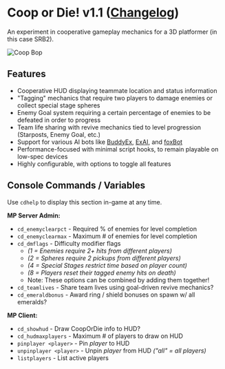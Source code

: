 Coop or Die! v1.1 ([Changelog](changelog.md))
=================
An experiment in cooperative gameplay mechanics for a 3D platformer (in this case SRB2).

![Coop Bop](Media/srb20229_cf.gif)

Features
--------
* Cooperative HUD displaying teammate location and status information
* "Tagging" mechanics that require two players to damage enemies or collect special stage spheres
* Enemy Goal system requiring a certain percentage of enemies to be defeated in order to progress
* Team life sharing with revive mechanics tied to level progression (Starposts, Enemy Goal, etc.)
* Support for various AI bots like [BuddyEx](https://mb.srb2.org/addons/buddyex.1422/), [ExAI](https://mb.srb2.org/addons/exai-extended-behavior-for-sp-bots.1200/), and [foxBot](https://github.com/alexstrout/foxBot-SRB2)
* Performance-focused with minimal script hooks, to remain playable on low-spec devices
* Highly configurable, with options to toggle all features

Console Commands / Variables
----------------------------
Use `cdhelp` to display this section in-game at any time.

**MP Server Admin:**
* `cd_enemyclearpct` - Required % of enemies for level completion
* `cd_enemyclearmax` - Maximum # of enemies for level completion
* `cd_dmflags` - Difficulty modifier flags
  * *(1 = Enemies require 2+ hits from different players)*
  * *(2 = Spheres require 2 pickups from different players)*
  * *(4 = Special Stages restrict time based on player count)*
  * *(8 = Players reset their tagged enemy hits on death)*
  * Note: These options can be combined by adding them together!
* `cd_teamlives` - Share team lives using goal-driven revive mechanics?
* `cd_emeraldbonus` - Award ring / shield bonuses on spawn w/ all emeralds?

**MP Client:**
* `cd_showhud` - Draw CoopOrDie info to HUD?
* `cd_hudmaxplayers` - Maximum # of players to draw on HUD
* `pinplayer <player>` - Pin *player* to HUD
* `unpinplayer <player>` - Unpin *player* from HUD *("all" = all players)*
* `listplayers` - List active players
